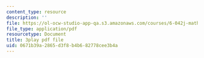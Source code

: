 ```yaml
---
content_type: resource
description: ''
file: https://ol-ocw-studio-app-qa.s3.amazonaws.com/courses/6-042j-mathematics-for-computer-science-spring-2015/0671b39a2865d3f8b4b682778cee3b4a_hNrtGiCFPGs.pdf
file_type: application/pdf
resourcetype: Document
title: 3play pdf file
uid: 0671b39a-2865-d3f8-b4b6-82778cee3b4a
---
```


